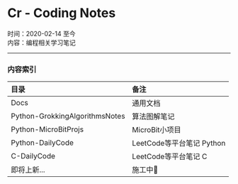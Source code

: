 # Cr - Coding Notes
  
时间：2020-02-14 至今  
内容：编程相关学习笔记  
- - -  
### 内容索引

| 目录                            | 备注        |
|:-------------------------------|:-----------|
| Docs                           | 通用文档       |
| Python-GrokkingAlgorithmsNotes | 算法图解笔记    |
| Python-MicroBitProjs           | MicroBit小项目 |
| Python-DailyCode               | LeetCode等平台笔记 Python |
| C-DailyCode                    | LeetCode等平台笔记 C |
| 即将上新...                     | 施工中🚧 |




